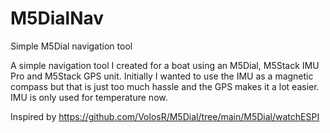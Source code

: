 # M5DialNav
 Simple M5Dial navigation tool


A simple navigation tool I created for a boat using an M5Dial, M5Stack IMU Pro and M5Stack GPS unit. Initially I wanted to use the IMU as a magnetic compass but that is just too much hassle and the GPS makes it a lot easier. IMU is only used for temperature now.

Inspired by https://github.com/VolosR/M5Dial/tree/main/M5Dial/watchESPI

